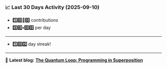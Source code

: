 <!--START_STATS-->
### 📈 Last 30 Days Activity (2025-09-10)  
- **1️⃣0️⃣🎱0️⃣** contributions  
- **3️⃣6️⃣•0️⃣0️⃣** per day
---
- **1️⃣0️⃣2️⃣** day streak!
---
📝 **Latest blog:** [**The Quantum Loop: Programming in Superposition**](https://andriak.com/blog/quantum-loop)
<!--END_STATS-->
